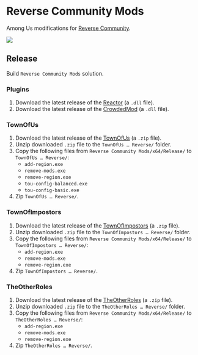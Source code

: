 # Reverse Community Mods
Among Us modifications for [Reverse Community](https://reverse.community).

![](https://raw.githubusercontent.com/Benio101/ReverseModPacks/resources/epic_reverse_logo.png)

## Release
Build `Reverse Community Mods` solution.

### Plugins
1. Download the latest release of the [Reactor](https://github.com/CrowdedMods/Reactor/releases/) (a `.dll` file).
1. Download the latest release of the [CrowdedMod](https://github.com/CrowdedMods/CrowdedMod/releases/) (a `.dll` file).

### TownOfUs
1. Download the latest release of the [TownOfUs](https://github.com/slushiegoose/Town-Of-Us/releases) (a `.zip` file).
1. Unzip downloaded `.zip` file to the `TownOfUs … Reverse/` folder.
1. Copy the following files from `Reverse Community Mods/x64/Release/` to `TownOfUs … Reverse/`:
   - `add-region.exe`
   - `remove-mods.exe`
   - `remove-region.exe`
   - `tou-config-balanced.exe`
   - `tou-config-basic.exe`
1. Zip `TownOfUs … Reverse/`.

### TownOfImpostors
1. Download the latest release of the [TownOfImpostors](https://github.com/Town-of-Impostors/TownOfImpostors/releases) (a `.zip` file).
1. Unzip downloaded `.zip` file to the `TownOfImpostors … Reverse/` folder.
1. Copy the following files from `Reverse Community Mods/x64/Release/` to `TownOfImpostors … Reverse/`:
   - `add-region.exe`
   - `remove-mods.exe`
   - `remove-region.exe`
1. Zip `TownOfImpostors … Reverse/`.

### TheOtherRoles
1. Download the latest release of the [TheOtherRoles](https://github.com/Eisbison/TheOtherRoles/releases) (a `.zip` file).
1. Unzip downloaded `.zip` file to the `TheOtherRoles … Reverse/` folder.
1. Copy the following files from `Reverse Community Mods/x64/Release/` to `TheOtherRoles … Reverse/`:
   - `add-region.exe`
   - `remove-mods.exe`
   - `remove-region.exe`
1. Zip `TheOtherRoles … Reverse/`.